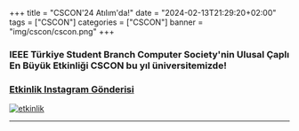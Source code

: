 +++
title = "CSCON'24 Atılım'da!"
date = "2024-02-13T21:29:20+02:00"
tags = ["CSCON"]
categories = ["CSCON"]
banner = "img/cscon/cscon.png"
+++

### IEEE Türkiye Student Branch Computer Society'nin Ulusal Çaplı En Büyük Etkinliği CSCON bu yıl üniversitemizde!
### [Etkinlik Instagram Gönderisi](https://www.instagram.com/p/Cy8bfYMNIvX/?img_index=1)
[![etkinlik](/img/cscon/csconlarge.png)](https://www.instagram.com/p/)
______

